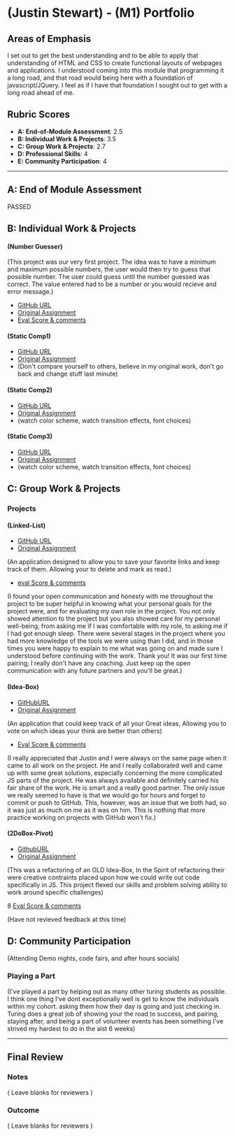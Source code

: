 # (Justin Stewart) - (M1) Portfolio

## Areas of Emphasis

I set out to get the best understanding and to be able to apply that understanding of HTML and CSS to create functional layouts of webpages and applications. I understood coming into this module that programming it a long road, and that road would being here with a foundation of javascript/JQuery. I feel as if I have that foundation I sought out to get with a long road ahead of me.

## Rubric Scores

* **A: End-of-Module Assessment**: 2.5
* **B: Individual Work & Projects**: 3.5
* **C: Group Work & Projects**: 2.7
* **D: Professional Skills**: 4
* **E: Community Participation**: 4

-----------------------

## A: End of Module Assessment

PASSED


## B: Individual Work & Projects


#### (Number Guesser)

(This project was our very first project. The idea was to have a minimum and maximum possible numbers, the user would then try to guess that possible number. The user could guess until the number guessed was correct. The value entered had to be a number or you would recieve and error message.)

* [GitHub URL](https://github.com/Jstewart3313/numberGuesser)
* [Original Assignment](http://frontend.turing.io/projects/number-guesser.html)
* [Eval Score & comments](https://github.com/turingschool/front-end-submissions-public/blob/master/1806/mod-1/number-guesser/justin-stewart.md)


#### (Static Comp1)

* [GitHub URL](https://github.com/Jstewart3313/jjs-comp-challenge-one)
* [Original Assignment](http://frontend.turing.io/projects/m1-static-comp-1.html)
* (Don't compare yourself to others, believe in my original work, don't go back and change stuff last minute)


#### (Static Comp2)

* [GitHub URL](https://github.com/Jstewart3313/JS-comp-challenge-two)
* [Original Assignment](http://frontend.turing.io/projects/m1-static-comp-2.html)
* (watch color scheme, watch transition effects, font choices)


#### (Static Comp3)

* [GitHub URL](https://github.com/Jstewart3313/JS-comp-challenge-3)
* [Original Assignment](http://frontend.turing.io/projects/m1-static-comp-3.html)
* (watch color scheme, watch transition effects, font choices)

## C: Group Work & Projects

### Projects

#### (Linked-List)

* [GitHub URL](https://github.com/Jstewart3313/linked-list)
* [Original Assignment](http://frontend.turing.io/projects/linked-list.html)

(An application designed to allow you to save your favorite links and keep track of them. Allowing your to delete and mark as read.)

* [eval Score & comments](https://github.com/turingschool/front-end-submissions-public/blob/master/1806/mod-1/linked-list/joel-justin.md)

(I found your open communication and honesty with me throughout the project to be super helpful in knowing what your personal goals for the project were, and for evaluating my own role in the project. You not only showed attention to the project but you also showed care for my personal well-being, from asking me if I was comfortable with my role, to asking me if I had got enough sleep. There were several stages in the project where you had more knowledge of the tools we were using than I did, and in those times you were happy to explain to me what was going on and made sure I understood before continuing with the work. Thank you! It was our first time pairing; I really don't have any coaching. Just keep up the open communication with any future partners and you'll be great.)


#### (Idea-Box)

* [GitHubURL](https://github.com/Jstewart3313/idea-box)
* [Original Assignment](http://frontend.turing.io/projects/ideabox.html)

(An application that could keep track of all your Great ideas, Allowing you to vote on which ideas your think are better than others)

* [Eval Score & comments](https://github.com/turingschool/front-end-submissions-public/blob/master/1806/mod-1/idea-box/alexander-justin.md)

(I really appreciated that Justin and I were always on the same page when it came to all work on the project.  He and I really collaborated well and came up with some great solutions, especially concerning the more complicated JS parts of the project.  He was always available and definitely carried his fair share of the work.  He is smart and a really good partner. The only issue we really seemed to have is that we would go for hours and forget to commit or push to GitHub.  This, however, was an issue that we both had, so it was just as much on me as it was on him.  This is nothing that more practice working on projects with GitHub won't fix.)


#### (2DoBox-Pivot)

* [GithubURL](https://github.com/Jstewart3313/2dobox-pivot)
* [Original Assignment](http://frontend.turing.io/projects/2DoBox-Pivot-Mod1.html)

(This was a refactoring of an OLD Idea-Box, In the Spirit of refactoring their were creative contraints placed upon how we could write out code specifically in JS. This project flexed our skills and problem solving ability to work around specific challenges)

8 [Eval Score & comments](https://github.com/turingschool/front-end-submissions-public/blob/master/1806/mod-1/to-do-box/kevin-justin.md)

(Have not revieved feedback at this time)

## D: Community Participation

(Attending Demo nights, code fairs, and after hours socials)

### Playing a Part

(I've played a part by helping out as many other turing students as possible. I think one thing I've dont exceptionally well is get to know the individuals within my cohort. asking them how their day is going and just checking in. Turing does a great job of showing your the road to success, and pairing, staying after, and being a part of volunteer events has been something I've strived my hardest to do in the alst 6 weeks)

------------------

## Final Review

### Notes

( Leave blanks for reviewers )

### Outcome

( Leave blanks for reviewers )
